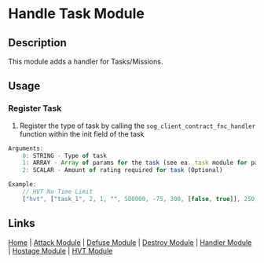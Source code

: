# Handle Task Module

## Description
This module adds a handler for Tasks/Missions.

## Usage
### Register Task
1. Register the type of task by calling the `sog_client_contract_fnc_handler` function within the init field of the task

```js
Arguments:
	0: STRING - Type of task
	1: ARRAY - Array of params for the task (see ea. task module for params)
	2: SCALAR - Amount of rating required for task (Optional)

Example:
	// HVT No Time Limit
	["hvt", ["task_1", 2, 1, "", 500000, -75, 300, [false, true]], 250] remoteExec ["sog_client_contract_fnc_handler", 2, false];
```

## Links
[Home](framework/index) |
[Attack Module](framework/attack) |
[Defuse Module](framework/defuse) |
[Destroy Module](framework/destroy) |
[Handler Module](framework/handler) |
[Hostage Module](framework/hostage) |
[HVT Module](framework/hvt)